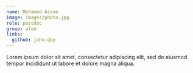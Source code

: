 ```yaml
---
name: Mohamed Azzam
image: images/photo.jpg
role: postdoc
group: alum
links:
  github: john-doe
---
```


Lorem ipsum dolor sit amet, consectetur adipiscing elit, sed do eiusmod tempor incididunt ut labore et dolore magna aliqua.
